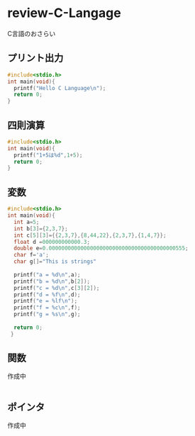 # review-C-Langage
C言語のおさらい

## プリント出力
~~~c
#include<stdio.h>
int main(void){
  printf("Hello C Language\n");
  return 0;
}
~~~

## 四則演算
~~~c
#include<stdio.h>
int main(void){
  printf("1+5は%d",1+5);
  return 0;
}
~~~

## 変数
~~~c
#include<stdio.h>
int main(void){
  int a=5;
  int b[3]={2,3,7};
  int c[5][3]={{2,3,7},{8,44,22},{2,3,7},{1,4,7}};
  float d =000000000000.3;
  double e=0.0000000000000000000000000000000000000000555;
  char f='a';
  char g[]="This is strings"
  
  printf("a = %d\n",a);
  printf("b = %d\n",b[2]);
  printf("c = %d\n",c[3][2]);
  printf("d = %f\n",d);
  printf("e = %lf\n");
  printf("f = %c\n",f);
  printf("g = %s\n",g);
  
  return 0;
 }
~~~

## 関数
作成中
~~~c

~~~

## ポインタ
作成中
~~~c

~~~

